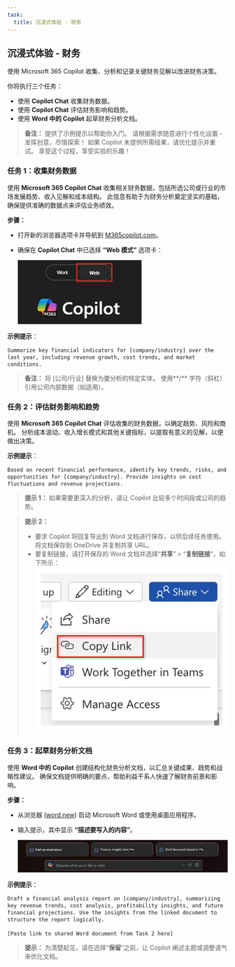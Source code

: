 ```yaml
---
task:
  title: 沉浸式体验 - 财务
---
```


## 沉浸式体验 - 财务  

使用 Microsoft 365 Copilot 收集、分析和记录关键财务见解以改进财务决策。

你将执行三个任务：  

- 使用 **Copilot Chat** 收集财务数据。  
- 使用 **Copilot Chat** 评估财务影响和趋势。  
- 使用 **Word 中的 Copilot** 起草财务分析文档。  

> **备注：** 提供了示例提示以帮助你入门。 请根据需求随意进行个性化设置 - 发挥创意，尽情探索！ 如果 Copilot 未提供所需结果，请优化提示并重试。 享受这个过程，享受实验的乐趣！  

### 任务 1：收集财务数据  

使用 **Microsoft 365 Copilot Chat** 收集相关财务数据，包括所选公司或行业的市场发展趋势、收入见解和成本结构。 此信息有助于为财务分析奠定坚实的基础，确保提供准确的数据点来评估业务绩效。

**步骤：**

- 打开新的浏览器选项卡并导航到 [M365copilot.com](https://m365copilot.com/)。
- 确保在 **Copilot Chat** 中已选择 **“Web 模式”** 选项卡：

    ![显示“工作模式”选项卡的屏幕截图。](../Prompts/Media/web-mode.png)

**示例提示**：

```text
Summarize key financial indicators for [company/industry] over the last year, including revenue growth, cost trends, and market conditions.
```

> **备注：** 将 [公司/行业] 替换为要分析的特定实体。 使用**/** 字符（斜杠）引用公司内部数据（如适用）。

### 任务 2：评估财务影响和趋势  

使用 **Microsoft 365 Copilot Chat** 评估收集的财务数据，以确定趋势、风险和商机。 分析成本波动、收入增长模式和其他关键指标，以提取有意义的见解，以便做出决策。

**示例提示**：

```text
Based on recent financial performance, identify key trends, risks, and opportunities for [company/industry]. Provide insights on cost fluctuations and revenue projections.
```

> **提示 1：** 如果需要更深入的分析，请让 Copilot 比较多个时间段或公司的趋势。

> **提示 2：**  
>
> - 要求 Copilot 将回复导出到 Word 文档进行保存，以供后续任务使用。 将文档保存到 OneDrive 并复制共享 URL。
> - 要复制链接，请打开保存的 Word 文档并选择“**共享**” > “**复制链接**”，如下所示：  
> ![共享链接。](../Demos/Media/share-menu-with-copy-link-9fd1c60a.png)

### 任务 3：起草财务分析文档  

使用 **Word 中的 Copilot** 创建结构化财务分析文档，以汇总关键成果、趋势和战略性建议。 确保文档提供明确的要点，帮助利益干系人快速了解财务前景和影响。

**步骤：**

- 从浏览器 ([word.new](https://word.new)) 启动 Microsoft Word 或使用桌面应用程序。
- 输入提示，其中显示 **“描述要写入的内容”**。

    ![显示 Word 中的 Copilot 的屏幕截图。](../Prompts/Media/draft-with-copilot.png)

**示例提示**：

```text
Draft a financial analysis report on [company/industry], summarizing key revenue trends, cost analysis, profitability insights, and future financial projections. Use the insights from the linked document to structure the report logically.

[Paste link to shared Word document from Task 2 here]
```

> **提示：** 为清楚起见，请在选择“**保留**”之前，让 Copilot 阐述主题或调整语气来优化文档。
